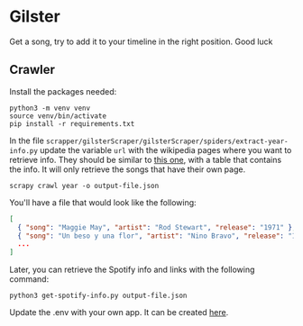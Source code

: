 # Gilster

Get a song, try to add it to your timeline in the right position. Good luck

## Crawler

Install the packages needed:

```console
python3 -m venv venv
source venv/bin/activate
pip install -r requirements.txt
```

In the file `scrapper/gilsterScraper/gilsterScraper/spiders/extract-year-info.py` update the variable `url` with the wikipedia pages where you want to retrieve info. They should be similar to [this one](<https://es.wikipedia.org/wiki/Anexo:Sencillos_n%C3%BAmero_uno_de_Hot_100_de_1992_(EE._UU.)>), with a table that contains the info. It will only retrieve the songs that have their own page.

```console
scrapy crawl year -o output-file.json
```

You'll have a file that would look like the following:

```json
[
  { "song": "Maggie May", "artist": "Rod Stewart", "release": "1971" },
  { "song": "Un beso y una flor", "artist": "Nino Bravo", "release": "1972" },
  ...
]
```

Later, you can retrieve the Spotify info and links with the following command:

```console
python3 get-spotify-info.py output-file.json
```

Update the .env with your own app. It can be created [here](https://developer.spotify.com/dashboard).
